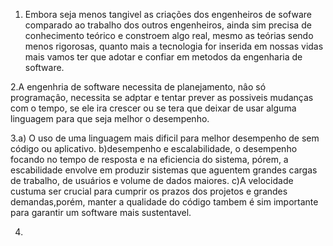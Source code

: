 1.  Embora seja menos tangivel as criações dos engenheiros de sofware comparado ao trabalho dos outros engenheiros, ainda sim precisa de conhecimento teórico e constroem algo real, mesmo as teórias sendo menos rigorosas, quanto mais a tecnologia for inserida em nossas vidas mais vamos ter que adotar e confiar em metodos da engenharia de software.


2.A engenhria de software necessita de planejamento, nâo só programaçâo, necessita se adptar e tentar prever as possiveis mudanças com o tempo, se ele ira crescer ou se tera que deixar de usar alguma linguagem para que seja melhor o desempenho.

3.a) O uso de uma linguagem mais dificil para melhor desempenho de sem código ou aplicativo.
b)desempenho e escalabilidade, o desempenho focando no tempo de resposta e na eficiencia do sistema, pórem, a escabilidade envolve em produzir sistemas que aguentem grandes cargas de trabalho, de usuários e volume de dados maiores.
c)A velocidade custuma ser crucial para cumprir os prazos dos projetos e grandes demandas,porém, manter a qualidade do código tambem é sim importante para garantir um software mais sustentavel.

4.

